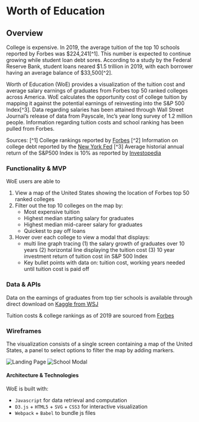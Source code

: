 # Worth of Education

## Overview 
College is expensive. In 2019, the average tuition of the top 10 schools reported by Forbes was $224,241[^1]. This number is expected to continue growing while student loan debt sores. According to a study by the Federal Reserve Bank, student loans neared $1.5 trillion in 2019, with each borrower having an average balance of $33,500[^2]. 

Worth of Education (WoE) provides a visualization of the tuition cost and average salary earnings of graduates from Forbes top 50 ranked colleges across America.  WoE calculates the opportunity cost of college tuition by mapping it against the potential earnings of reinvesting into the S&P 500 Index[^3].  Data regarding salaries has been attained through Wall Street Journal’s release of data from Payscale, Inc’s year long survey of 1.2 million people. Information regarding tuition costs and school ranking has been pulled from Forbes.  

Sources: 
[^1] College rankings reported by [Forbes](https://www.forbes.com/top-colleges/#95ee07e19877 )
[^2] Information on college debt reported by the [New York Fed](https://libertystreeteconomics.newyorkfed.org/2019/10/who-borrows-for-collegeand-who-repays.html)
[^3] Average historial annual return of the S&P500 Index is 10% as reported by [Investopedia](https://www.investopedia.com/ask/answers/042415/what-average-annual-return-sp-500.asp)

### Functionality & MVP
WoE users are able to 
1. View a map of the United States showing the location of Forbes top 50 ranked colleges 
2. Filter out the top 10 colleges on the map by: 
    - Most expensive tuition 
    - Highest median starting salary for graduates
    - Highest median mid-career salary for graduates 
    - Quickest to pay off loans 
3. Hover over each college to view a modal that displays:
    - multi line graph tracing (1) the salary growth of graduates over 10 years (2) horizontal line displaying the tuition cost (3) 10 year investment return of tuition cost iin S&P 500 Index 
    - Key bullet points with data on: tuition cost, working years needed until tuition cost is paid off 

### Data & APIs 
Data on the earnings of graduates from top tier schools is available through direct download on [Kaggle from WSJ](https://www.kaggle.com/wsj/college-salaries)

Tuition costs & college rankings as of 2019 are sourced from [Forbes](https://www.forbes.com/top-colleges/#53215a7e1987) 

### Wireframes

The visualization consists of a single screen containing a map of the United States, a panel to select options to filter the map by adding markers.

![Landing Page](./assets/data/images/landing.jpg)
![School Modal](./assets/data/images/school_modal.jpg)

#### Architecture & Technologies 
WoE is built with:
* `Javascript` for data retrieval and computation 
* `D3.js` + `HTML5` + `SVG` + `CSS3` for interactive visualization 
* `Webpack` + `Babel` to bundle js files 